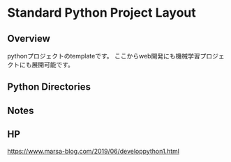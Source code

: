 # Standard Python Project Layout

## Overview

pythonプロジェクトのtemplateです。
ここからweb開発にも機械学習プロジェクトにも展開可能です。

## Python Directories


## Notes



## HP

https://www.marsa-blog.com/2019/06/developpython1.html

